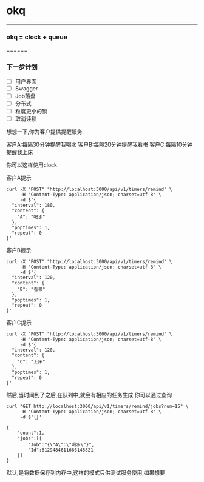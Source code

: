 # okq
--------

### okq = clock + queue
======

### 下一步计划

- [ ] 用户界面
- [ ] Swagger
- [ ] Job落盘
- [ ] 分布式
- [ ] 粒度更小的锁
- [ ] 取消读锁

想想一下,你为客户提供提醒服务.

客户A:每隔30分钟提醒我喝水
客户B:每隔20分钟提醒我看书
客户C:每隔10分钟提醒我上床

你可以这样使用clock

客户A提示
```
curl -X "POST" "http://localhost:3000/api/v1/timers/remind" \
     -H 'Content-Type: application/json; charset=utf-8' \
     -d $'{
  "interval": 180,
  "content": {
    "A": "喝水"
  },
  "poptimes": 1,
  "repeat": 0
}'
```

客户B提示
```
curl -X "POST" "http://localhost:3000/api/v1/timers/remind" \
     -H 'Content-Type: application/json; charset=utf-8' \
     -d $'{
  "interval": 120,
  "content": {
    "B": "看书"
  },
  "poptimes": 1,
  "repeat": 0
}'
```

客户C提示
```
curl -X "POST" "http://localhost:3000/api/v1/timers/remind" \
     -H 'Content-Type: application/json; charset=utf-8' \
     -d $'{
  "interval": 120,
  "content": {
    "C": "上床"
  },
  "poptimes": 1,
  "repeat": 0
}'
```

然后,当时间到了之后,在队列中,就会有相应的任务生成
你可以通过查询
```
curl "GET http://localhost:3000/api/v1/timers/remind/jobs?num=15" \
     -H 'Content-Type: application/json; charset=utf-8' \
     -d $'{}'
```

```
{
    "count":1,
    "jobs":[{
        "Job":"{\"A\":\"喝水\"}",
        "Id":6129484611666145821
    }]
}
```

默认,是将数据保存到内存中,这样的模式只供测试服务使用,如果想要